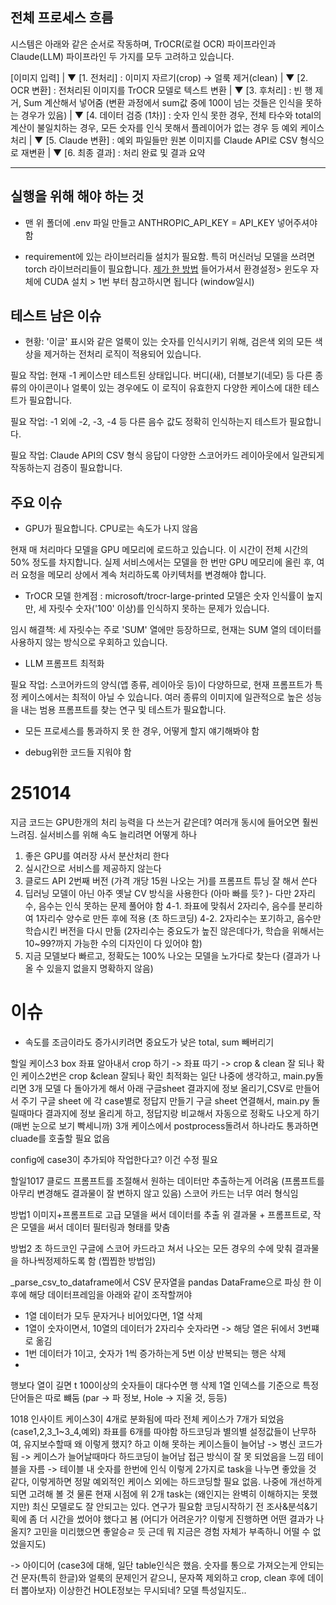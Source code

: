 ## 전체 프로세스 흐름
시스템은 아래와 같은 순서로 작동하며, TrOCR(로컬 OCR) 파이프라인과 Claude(LLM) 파이프라인 두 가지를 모두 고려하고 있습니다.

[이미지 입력]
    |
    ▼
[1. 전처리] : 이미지 자르기(crop) → 얼룩 제거(clean)
    |
    ▼
[2. OCR 변환] : 전처리된 이미지를 TrOCR 모델로 텍스트 변환
    |
    ▼
[3. 후처리] : 빈 행 제거, Sum 계산해서 넣어줌 (변환 과정에서 sum값 중에 100이 넘는 것들은 인식을 못하는 경우가 있음)
    |
    ▼
[4. 데이터 검증 (1차)] : 숫자 인식 못한 경우, 전체 타수와 total의 계산이 불일치하는 경우, 모든 숫자를 인식 못해서 플레이어가 없는 경우 등 예외 케이스 처리
    |
    ▼
[5. Claude 변환] : 예외 파일들만 원본 이미지를 Claude API로 CSV 형식으로 재변환
    |
    ▼
[6. 최종 결과] : 처리 완료 및 결과 요약
<hr/>

## 실행을 위해 해야 하는 것
- 맨 위 폴더에 .env 파일 만들고 ANTHROPIC_API_KEY = API_KEY 넣어주셔야 함

- requirement에 있는 라이브러리들 설치가 필요함. 특히 머신러닝 모델을 쓰려면 torch 라이브러리들이 필요합니다. [제가 한 방법](https://earls.notion.site/119abb83012043159fee15b3c73235cc?pvs=74) 들어가셔서 환경설정> 윈도우 자체에 CUDA 설치 > 1번 부터 참고하시면 됩니다 (window일시)

    

## 테스트 남은 이슈
- 현황: '이글' 표시와 같은 얼룩이 있는 숫자를 인식시키기 위해, 검은색 외의 모든 색상을 제거하는 전처리 로직이 적용되어 있습니다.
 
필요 작업: 현재 -1 케이스만 테스트된 상태입니다. 버디(새), 더블보기(네모) 등 다른 종류의 아이콘이나 얼룩이 있는 경우에도 이 로직이 유효한지 다양한 케이스에 대한 테스트가 필요합니다.

필요 작업: -1 외에 -2, -3, -4 등 다른 음수 값도 정확히 인식하는지 테스트가 필요합니다.

필요 작업: Claude API의 CSV 형식 응답이 다양한 스코어카드 레이아웃에서 일관되게 작동하는지 검증이 필요합니다.
 

## 주요 이슈
- GPU가 필요합니다. CPU로는 속도가 나지 않음

현재 매 처리마다 모델을 GPU 메모리에 로드하고 있습니다. 이 시간이 전체 시간의 50% 정도를 차지합니다. 실제 서비스에서는 모델을 한 번만 GPU 메모리에 올린 후, 여러 요청을 메모리 상에서 계속 처리하도록 아키텍처를 변경해야 합니다.

- TrOCR 모델 한계점 : microsoft/trocr-large-printed 모델은 숫자 인식률이 높지만, 세 자릿수 숫자('100' 이상)를 인식하지 못하는 문제가 있습니다.

임시 해결책: 세 자릿수는 주로 'SUM' 열에만 등장하므로, 현재는 SUM 열의 데이터를 사용하지 않는 방식으로 우회하고 있습니다.

- LLM 프롬프트 최적화

필요 작업: 스코어카드의 양식(앱 종류, 레이아웃 등)이 다양하므로, 현재 프롬프트가 특정 케이스에서는 최적이 아닐 수 있습니다. 여러 종류의 이미지에 일관적으로 높은 성능을 내는 범용 프롬프트를 찾는 연구 및 테스트가 필요합니다.

- 모든 프로세스를 통과하지 못 한 경우, 어떻게 할지 얘기해봐야 함

- debug위한 코드들 지워야 함




# 251014
지금 코드는 GPU한개의 처리 능력을 다 쓰는거 같은데? 여러개 동시에 들어오면 훨씬 느려짐. 실서비스를 위해 속도 늘리려면 어떻게 하나
1. 좋은 GPU를 여러장 사서 분산처리 한다
2. 실시간으로 서비스를 제공하지 않는다
3. 클로드 API 2번째 버전 (가격 개당 15원 나오는 거)를 프롬프트 튜닝 잘 해서 쓴다
4. 딥러닝 모델이 아닌 아주 옛날 CV 방식을 사용한다 (아마 빠를 듯? )- 다만 2자리수, 음수는 인식 못하는 문제 풀어야 함
4-1. 좌표에 맞춰서 2자리수, 음수를 분리하여 1자리수 양수로 만든 후에 적용 (초 하드코딩)
4-2. 2자리수는 포기하고, 음수만 학습시킨 버전을 다시 만듦 (2자리수는 중요도가 높진 않은데다가, 학습을 위해서는 10~99?까지 가능한 수의 디자인이 다 있어야 함)
5. 지금 모델보다 빠르고, 정확도는 100% 나오는 모델을 노가다로 찾는다 (결과가 나올 수 있을지 없을지 명확하지 않음)


# 이슈
- 속도를 조금이라도 증가시키려면 중요도가 낮은 total, sum 빼버리기

할일
케이스3 box 좌표 알아내서 crop 하기 -> 좌표 따기 -> crop & clean 잘 되나 확인
케이스2번은 crop &clean 잘되나 확인
최적화는 일단 나중에 생각하고, main.py돌리면 3개 모델 다 돌아가게 해서 아래 구글sheet 결과지에 정보 올리기,CSV로 만들어서 주기
구글 sheet 에 각 case별로 정답지 만들기
구글 sheet 연결해서, main.py 돌릴때마다 결과지에 정보 올리게 하고, 정답지랑 비교해서 자동으로 정확도 나오게 하기 (매번 눈으로 보기 빡세니까)
3개 케이스에서 postprocess돌려서 하나라도 통과하면 cluade를 호출할 필요 없음


config에 case3이 추가되야 작업한다고? 이건 수정 필요



할일1017
클로드 프롬프트를 조절해서 원하는 데이터만 추출하는게 어려움 (프롬프트를 아무리 변경해도 결과물이 잘 변하지 않고 있음)
스코어 카드는 너무 여러 형식임

방법1
이미지+프롬프트로 고급 모델을 써서 데이터를 추출
위 결과물 + 프롬프트로, 작은 모델을 써서 데이터 필터링과 형태를 맞춤


방법2
초 하드코인
구글에 스코어 카드라고 쳐서 나오는 모든 경우의 수에 맞춰 결과물을 하나씩정제하도록 함 (찝찝한 방법임)

 _parse_csv_to_dataframe에서 CSV 문자열을 pandas DataFrame으로 파싱 한 이후에 해당 데이터프레임을 아래와 같이 조작할꺼야
- 1열 데이터가 모두 문자거나 비어있다면, 1열 삭제
- 1열이 숫자이면서, 10열의 데이터가 2자리수 숫자라면 -> 해당 열은 뒤에서 3번쨰로 옮김
- 1번 데이터가 1이고, 숫자가 1씩 증가하는게 5번 이상 반복되는 행은 삭제
- 

행보다 열이 길면 t
100이상의 숫자들이 대다수면 행 삭제
1열 인덱스를 기준으로 특정 단어들은 따로 뺴둠 (par -> 파 정보, Hole -> 지울 것, 등등)


1018 인사이트
케이스3이 4개로 분화됨에 따라 전체 케이스가 7개가 되었음 (case1,2,3_1~3_4,예외)
좌표를 6개를 따야함
하드코딩과 별의별 설정값들이 난무하여, 유지보수할때 왜 이렇게 했지? 하고 이해 못하는 케이스들이 늘어남 -> 병신 코드가 됨 -> 케이스가 늘어날때마다 하드코딩이 늘어남
접근 방식이 잘 못 되었음을 느낌
테이블을 자름 -> 테이블 내 숫자를 한번에 인식 
이렇게 2가지로 task을 나누면 좋았을 것 같다, 이렇게하면 정말 예외적인 케이스 외에는 하드코딩할 필요 없음. 나중에 개선하게 되면 고려해 볼 것
물론 현재 시점에 위 2개 task는 (왜인지는 완벽히 이해하지는 못했지만) 최신 모델로도 잘 안되고는 있다. 연구가 필요함
코딩시작하기 전 조사&분석&기획에 좀 더 시간을 썼어야 했다고 봄 (어디가 어려운가? 이렇게 진행하면 어떤 결과가 나올지? 고민을 미리했으면 좋알승ㄹ 듯 근데 뭐 지금은 경험 자체가 부족하니 어떨 수 없었을지도)

-> 아이디어 (case3에 대해, 일단 table인식은 했음. 숫자를 통으로 가져오는게 안되는건 문자(특히 한글)와 얼룩의 문제인거 같으니, 문자쪽 제외하고 crop, clean 후에 데이터 뽑아보자)
이상한건 HOLE정보는 무시되네? 모델 특성일지도..